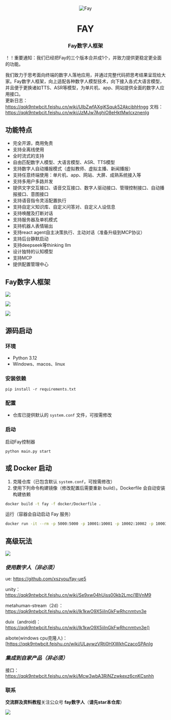 
<div align="center">
    <br>
    <img src="readme/icon.png" alt="Fay">
    <h1>FAY</h1>
	<h3>Fay数字人框架</h3>
</div>

！！重要通知：我们已经把Fay的三个版本合并成1个，并致力提供更稳定更全面的功能。

我们致力于思考面向终端的数字人落地应用，并通过完整代码把思考结果呈现给大家。Fay数字人框架，向上适配各种数字人模型技术，向下接入各式大语言模型，并且便于更换诸如TTS、ASR等模型，为单片机、app、网站提供全面的数字人应用接口。      
更新日志：https://qqk9ntwbcit.feishu.cn/wiki/UlbZwfAXgiKSquk52AkcibhHngg
文档：https://qqk9ntwbcit.feishu.cn/wiki/JzMJw7AghiO8eHktMwlcxznenIg


## **功能特点**



- 完全开源，商用免责
- 支持全离线使用
- 全时流式的支持
- 自由匹配数字人模型、大语言模型、ASR、TTS模型
- 支持数字人自动播报模式（虚拟教师、虚拟主播、新闻播报）
- 支持任意终端使用：单片机、app、网站、大屏、成熟系统接入等
- 支持多用户多路并发
- 提供文字交互接口、语音交互接口、数字人驱动接口、管理控制接口、自动播报接口、意图接口
- 支持语音指令灵活配置执行
- 支持自定义知识库、自定义问答对、自定义人设信息
- 支持唤醒及打断对话
- 支持服务器及单机模式
- 支持机器人表情输出
- 支持react agent自主决策执行、主动对话（准备升级到MCP协议）
- 支持后台静默启动
- 支持deepseek等thinking llm
- 设计独特的认知模型
- 支持MCP
- 提供配置管理中心

###               

## **Fay数字人框架**

![](readme/chat.png)

![](readme/controller.png)

![](readme/mcp.png)






## **源码启动**


### **环境** 
- Python 3.12
- Windows、macos、linux

### **安装依赖**

```shell
pip install -r requirements.txt
```

### **配置**
+ 仓库已提供默认的 `system.conf` 文件，可按需修改

### **启动**
启动Fay控制器
```shell
python main.py start
```



## **或 Docker 启动**

1. 克隆仓库（已包含默认 `system.conf`，可按需修改）
2. 使用下列命令构建镜像（修改配置后需要重新 build）。Dockerfile 会自动安装构建依赖


```bash
docker build -t fay -f docker/Dockerfile .
```

运行（容器会自动启动 Fay 服务）

```bash
docker run -it --rm -p 5000:5000 -p 10001:10001 -p 10002:10002 -p 10003:10003 fay
```


## **高级玩法**

![](readme/interface.png)



### ***使用数字人（非必须）***

ue: https://github.com/xszyou/fay-ue5

unity：https://qqk9ntwbcit.feishu.cn/wiki/Se9xw04hUiss00kb2Lmci1BVnM9

metahuman-stream（2d）：https://qqk9ntwbcit.feishu.cn/wiki/Ik1kwO9X5iilnGkFwRhcnmtvn3e

duix（android)：https://qqk9ntwbcit.feishu.cn/wiki/Ik1kwO9X5iilnGkFwRhcnmtvn3e()

aibote(windows cpu克隆人)：[‬‍‬‍⁠﻿‍‍‍‌﻿﻿https://qqk9ntwbcit.feishu.cn/wiki/ULaywzVRti0HXWkhCzacoSPAnIg



### ***集成到自家产品（非必须）***
接口：https://qqk9ntwbcit.feishu.cn/wiki/Mcw3wbA3RiNZzwkexz6cnKCsnhh



### **联系**

**交流群及资料教程**关注公众号 **fay数字人**（**请先star本仓库**）

![](readme/gzh.jpg)
